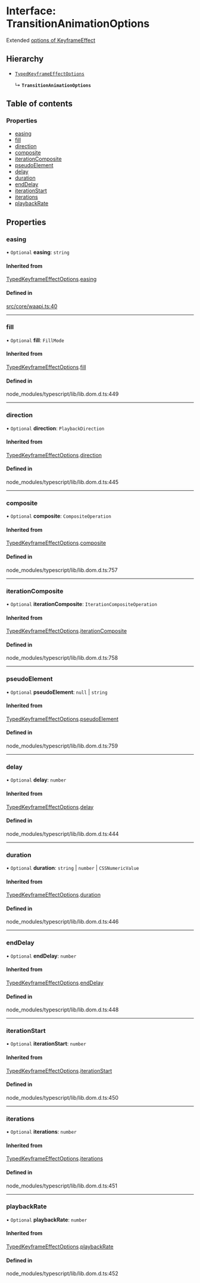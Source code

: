 # Interface: TransitionAnimationOptions

Extended [options of KeyframeEffect](https://developer.mozilla.org/en-US/docs/Web/API/KeyframeEffect/KeyframeEffect)

## Hierarchy

- [`TypedKeyframeEffectOptions`](TypedKeyframeEffectOptions.md)

  ↳ **`TransitionAnimationOptions`**

## Table of contents

### Properties

- [easing](TransitionAnimationOptions.md#easing)
- [fill](TransitionAnimationOptions.md#fill)
- [direction](TransitionAnimationOptions.md#direction)
- [composite](TransitionAnimationOptions.md#composite)
- [iterationComposite](TransitionAnimationOptions.md#iterationcomposite)
- [pseudoElement](TransitionAnimationOptions.md#pseudoelement)
- [delay](TransitionAnimationOptions.md#delay)
- [duration](TransitionAnimationOptions.md#duration)
- [endDelay](TransitionAnimationOptions.md#enddelay)
- [iterationStart](TransitionAnimationOptions.md#iterationstart)
- [iterations](TransitionAnimationOptions.md#iterations)
- [playbackRate](TransitionAnimationOptions.md#playbackrate)

## Properties

### easing

• `Optional` **easing**: `string`

#### Inherited from

[TypedKeyframeEffectOptions](TypedKeyframeEffectOptions.md).[easing](TypedKeyframeEffectOptions.md#easing)

#### Defined in

[src/core/waapi.ts:40](https://github.com/inokawa/react-animatable/blob/23c2c4a/src/core/waapi.ts#L40)

___

### fill

• `Optional` **fill**: `FillMode`

#### Inherited from

[TypedKeyframeEffectOptions](TypedKeyframeEffectOptions.md).[fill](TypedKeyframeEffectOptions.md#fill)

#### Defined in

node_modules/typescript/lib/lib.dom.d.ts:449

___

### direction

• `Optional` **direction**: `PlaybackDirection`

#### Inherited from

[TypedKeyframeEffectOptions](TypedKeyframeEffectOptions.md).[direction](TypedKeyframeEffectOptions.md#direction)

#### Defined in

node_modules/typescript/lib/lib.dom.d.ts:445

___

### composite

• `Optional` **composite**: `CompositeOperation`

#### Inherited from

[TypedKeyframeEffectOptions](TypedKeyframeEffectOptions.md).[composite](TypedKeyframeEffectOptions.md#composite)

#### Defined in

node_modules/typescript/lib/lib.dom.d.ts:757

___

### iterationComposite

• `Optional` **iterationComposite**: `IterationCompositeOperation`

#### Inherited from

[TypedKeyframeEffectOptions](TypedKeyframeEffectOptions.md).[iterationComposite](TypedKeyframeEffectOptions.md#iterationcomposite)

#### Defined in

node_modules/typescript/lib/lib.dom.d.ts:758

___

### pseudoElement

• `Optional` **pseudoElement**: ``null`` \| `string`

#### Inherited from

[TypedKeyframeEffectOptions](TypedKeyframeEffectOptions.md).[pseudoElement](TypedKeyframeEffectOptions.md#pseudoelement)

#### Defined in

node_modules/typescript/lib/lib.dom.d.ts:759

___

### delay

• `Optional` **delay**: `number`

#### Inherited from

[TypedKeyframeEffectOptions](TypedKeyframeEffectOptions.md).[delay](TypedKeyframeEffectOptions.md#delay)

#### Defined in

node_modules/typescript/lib/lib.dom.d.ts:444

___

### duration

• `Optional` **duration**: `string` \| `number` \| `CSSNumericValue`

#### Inherited from

[TypedKeyframeEffectOptions](TypedKeyframeEffectOptions.md).[duration](TypedKeyframeEffectOptions.md#duration)

#### Defined in

node_modules/typescript/lib/lib.dom.d.ts:446

___

### endDelay

• `Optional` **endDelay**: `number`

#### Inherited from

[TypedKeyframeEffectOptions](TypedKeyframeEffectOptions.md).[endDelay](TypedKeyframeEffectOptions.md#enddelay)

#### Defined in

node_modules/typescript/lib/lib.dom.d.ts:448

___

### iterationStart

• `Optional` **iterationStart**: `number`

#### Inherited from

[TypedKeyframeEffectOptions](TypedKeyframeEffectOptions.md).[iterationStart](TypedKeyframeEffectOptions.md#iterationstart)

#### Defined in

node_modules/typescript/lib/lib.dom.d.ts:450

___

### iterations

• `Optional` **iterations**: `number`

#### Inherited from

[TypedKeyframeEffectOptions](TypedKeyframeEffectOptions.md).[iterations](TypedKeyframeEffectOptions.md#iterations)

#### Defined in

node_modules/typescript/lib/lib.dom.d.ts:451

___

### playbackRate

• `Optional` **playbackRate**: `number`

#### Inherited from

[TypedKeyframeEffectOptions](TypedKeyframeEffectOptions.md).[playbackRate](TypedKeyframeEffectOptions.md#playbackrate)

#### Defined in

node_modules/typescript/lib/lib.dom.d.ts:452
